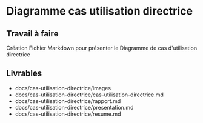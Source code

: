 # Diagramme cas utilisation directrice

## Travail à faire 
 Création Fichier Markdown pour présenter le
 Diagramme de cas d'utilisation directrice
  
## Livrables

- docs/cas-utilisation-directrice/images
- docs/cas-utilisation-directrice/cas-utilisation-directrice.md
- docs/cas-utilisation-directrice/rapport.md
- docs/cas-utilisation-directrice/presentation.md
- docs/cas-utilisation-directrice/resume.md
